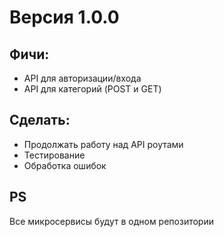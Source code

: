 <h1>Версия 1.0.0</h1>

Фичи:
-
<ul>
<li>API для авторизации/входа</li>
<li>API для категорий (POST и GET)</li>
</ul>

Сделать:
-
<ul>
<li>Продолжать работу над API роутами</li>
<li>Тестирование</li>
<li>Обработка ошибок</li>
</ul>

PS
-
Все микросервисы будут в одном репозитории
